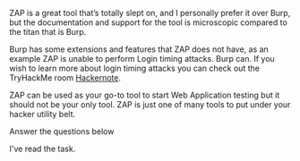ZAP is a great tool that’s totally slept on, and I personally prefer it over Burp, but the documentation and support for the tool is microscopic compared to the titan that is Burp.   

Burp has some extensions and features that ZAP does not have, as an example ZAP is unable to perform Login timing attacks. Burp can. If you wish to learn more about login timing attacks you can check out the TryHackMe room [Hackernote](https://tryhackme.com/room/hackernote).

ZAP can be used as your go-to tool to start Web Application testing but it should not be your only tool. ZAP is just one of many tools to put under your hacker utility belt. 

Answer the questions below

I've read the task.